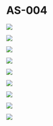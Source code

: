 # AS-004

![](https://github.com/LhllhL133/AS-004/blob/master/image/as-004-test1.png)

![](https://github.com/LhllhL133/AS-004/blob/master/image/as-004-test2.png)

![](https://github.com/LhllhL133/AS-004/blob/master/image/as-004-test3.png)

![](https://github.com/LhllhL133/AS-004/blob/master/image/as-004-test4.png)

![](https://github.com/LhllhL133/AS-004/blob/master/image/as-004-test5.png)

![](https://github.com/LhllhL133/AS-004/blob/master/image/as-004-test6.png)

![](https://github.com/LhllhL133/AS-004/blob/master/image/as-004-test7.png)

![](https://github.com/LhllhL133/AS-004/blob/master/image/as-004-test8.png)

![](https://github.com/LhllhL133/AS-004/blob/master/image/as-004-test9.png)

